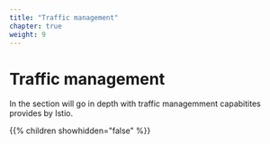 ```yaml
---
title: "Traffic management"
chapter: true
weight: 9
---
```

# Traffic management
In the section will go in depth with traffic managemment capabitites provides by Istio.


{{% children showhidden="false" %}}

